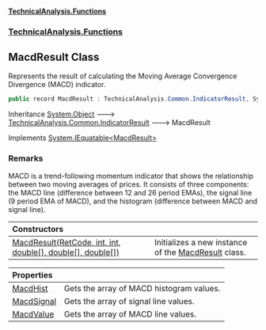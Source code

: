 #### [TechnicalAnalysis\.Functions](Atypical.TechnicalAnalysis.Functions.md 'Atypical\.TechnicalAnalysis\.Functions')
### [TechnicalAnalysis\.Functions](Atypical.TechnicalAnalysis.Functions.md#TechnicalAnalysis.Functions 'TechnicalAnalysis\.Functions')

## MacdResult Class

Represents the result of calculating the Moving Average Convergence Divergence \(MACD\) indicator\.

```csharp
public record MacdResult : TechnicalAnalysis.Common.IndicatorResult, System.IEquatable<TechnicalAnalysis.Functions.MacdResult>
```

Inheritance [System\.Object](https://docs.microsoft.com/en-us/dotnet/api/System.Object 'System\.Object') &#129106; [TechnicalAnalysis\.Common\.IndicatorResult](https://docs.microsoft.com/en-us/dotnet/api/TechnicalAnalysis.Common.IndicatorResult 'TechnicalAnalysis\.Common\.IndicatorResult') &#129106; MacdResult

Implements [System\.IEquatable&lt;](https://docs.microsoft.com/en-us/dotnet/api/System.IEquatable-1 'System\.IEquatable\`1')[MacdResult](MacdResult.md 'TechnicalAnalysis\.Functions\.MacdResult')[&gt;](https://docs.microsoft.com/en-us/dotnet/api/System.IEquatable-1 'System\.IEquatable\`1')

### Remarks
MACD is a trend\-following momentum indicator that shows the relationship between
two moving averages of prices\. It consists of three components: the MACD line
\(difference between 12 and 26 period EMAs\), the signal line \(9 period EMA of MACD\),
and the histogram \(difference between MACD and signal line\)\.

| Constructors | |
| :--- | :--- |
| [MacdResult\(RetCode, int, int, double\[\], double\[\], double\[\]\)](MacdResult.MacdResult(RetCode,int,int,double[],double[],double[]).md 'TechnicalAnalysis\.Functions\.MacdResult\.MacdResult\(TechnicalAnalysis\.Common\.RetCode, int, int, double\[\], double\[\], double\[\]\)') | Initializes a new instance of the [MacdResult](MacdResult.md 'TechnicalAnalysis\.Functions\.MacdResult') class\. |

| Properties | |
| :--- | :--- |
| [MacdHist](MacdResult.MacdHist.md 'TechnicalAnalysis\.Functions\.MacdResult\.MacdHist') | Gets the array of MACD histogram values\. |
| [MacdSignal](MacdResult.MacdSignal.md 'TechnicalAnalysis\.Functions\.MacdResult\.MacdSignal') | Gets the array of signal line values\. |
| [MacdValue](MacdResult.MacdValue.md 'TechnicalAnalysis\.Functions\.MacdResult\.MacdValue') | Gets the array of MACD line values\. |
